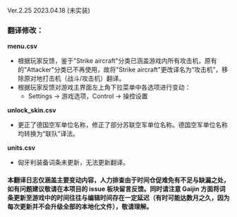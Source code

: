 Ver.2.25 2023.04.18 (未实装)
### 翻译修改：

**menu.csv**
 - 根据玩家反馈，鉴于"Strike aircraft"分类已涵盖游戏内所有攻击机，原有的"Attacker"分类已不再使用，故将"Strike aircraft"更改译名为“攻击机”，移除原对地打击机（战斗/攻击机）翻译。
 - 根据玩家反馈对游戏主界面左上角下拉菜单中各选项进行变动：
   - Settings → 游戏选项，Control → 操控设置 

**unlock_skin.csv**
 - 更正了德国空军单位名称，修正了部分苏联空军单位名称。德国空军单位名称均转换为“联队”译法。

**units.csv**
 - 匈牙利装备词条未更新，无法更新翻译。

#### 本翻译日志仅涵盖主要变动内容，人力排查由于时间仓促难免有不足与缺漏之处，如有问题建议敬请在本项目的 issue 板块留言反馈。同时请注意 Gaijin 方面将词条更新至游戏中的时间往往与编辑时间存在一定延迟（有时可能达数月之久，因为每次更新并不会升级全部的本地化文件），敬请理解。
